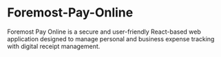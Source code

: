 # Foremost-Pay-Online
Foremost Pay Online is a secure and user-friendly React-based web application designed to manage personal and business expense tracking with digital receipt management.
